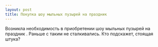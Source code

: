 ```yaml
---
layout: post 
title: Покупка шоу мыльных пузырей на праздник ‌ ‌ 
--- 
```

Возникла необходимость в приобретении шоу мыльных пузырей на праздник ‌ ‌ . Раньше с таким не сталкивались. Кто подскажет, стоящая штука?